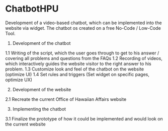 # ChatbotHPU

 Development of a video-based chatbot, which can be implemented into the website via widget. The chatbot os created on a free No-Code / Low-Code Tool.

 1. Development of the chatbot
 
 1.1 Writing of the script, which the user goes through to get to his answer / covering all problems and questions from the FAQs
 1.2 Recording of videos, which interactively guides the website visitor to the right answer to his problem.
 1.3 Customize look and feel of the chatbot on the website (optimize UI)
 1.4 Set rules and triggers (Set widget on specific pages, optimize UX)

 2. Development of the website 

 2.1 Recreate the current Office of Hawaiian Affairs website

 3. Implementing the chatbot

 3.1 Finalize the prototype of how it could be implemented and would look on the current website
